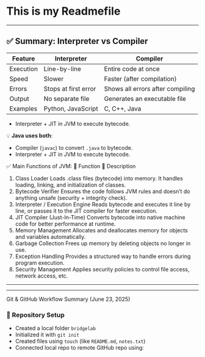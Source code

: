 # This is my Readmefile

---

## ✅ Summary: Interpreter vs Compiler

| Feature     | Interpreter         | Compiler                |
|-------------|---------------------|--------------------------|
| Execution   | Line-by-line        | Entire code at once     |
| Speed       | Slower              | Faster (after compilation) |
| Errors      | Stops at first error| Shows all errors after compiling |
| Output      | No separate file    | Generates an executable file |
| Examples    | Python, JavaScript  | C, C++, Java             |


 
- Interpreter + JIT in JVM to execute bytecode.



💡 **Java uses both**:  
- Compiler (`javac`) to convert `.java` to bytecode.  
- Interpreter + JIT in JVM to execute bytecode.

✅ Main Functions of JVM:
🔧 Function	📄 Description
1. Class Loader	Loads .class files (bytecode) into memory. It handles loading, linking, and initialization of classes.
2. Bytecode Verifier	Ensures the code follows JVM rules and doesn’t do anything unsafe (security + integrity check).
3. Interpreter / Execution Engine	Reads bytecode and executes it line by line, or passes it to the JIT compiler for faster execution.
4. JIT Compiler (Just-In-Time)	Converts bytecode into native machine code for better performance at runtime.
5. Memory Management	Allocates and deallocates memory for objects and variables automatically.
6. Garbage Collection	Frees up memory by deleting objects no longer in use.
7. Exception Handling	Provides a structured way to handle errors during program execution.
8. Security Management	Applies security policies to control file access, network access, etc.


---


---

 Git & GitHub Workflow Summary (June 23, 2025)

### 📁 Repository Setup
- Created a local folder `bridgelab`
- Initialized it with `git init`
- Created files using `touch` (like `README.md`, `notes.txt`)
- Connected local repo to remote GitHub repo using:
  ```bash
 




